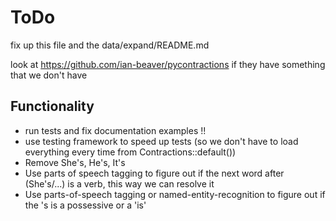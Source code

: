 # ToDo

fix up this file and the data/expand/README.md

look at https://github.com/ian-beaver/pycontractions if they have something that we don't have

## Functionality

- run tests and fix documentation examples !!
- use testing framework to speed up tests (so we don't have to load everything every time from Contractions::default())
- Remove She's, He's, It's
- Use parts of speech tagging to figure out if the next word after (She's/...) is a verb, this way we can resolve it
- Use parts-of-speech tagging or named-entity-recognition to figure out if the 's is a possessive or a 'is'
